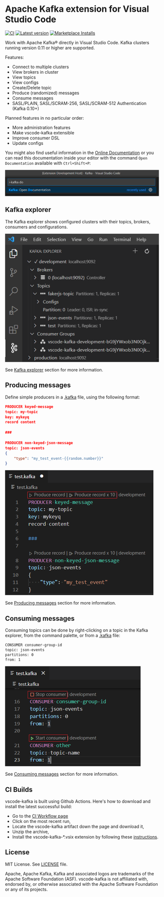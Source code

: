 # Apache Kafka extension for Visual Studio Code

[![CI](https://img.shields.io/github/workflow/status/jlandersen/vscode-kafka/CI/master)](https://github.com/jlandersen/vscode-kafka/actions?query=workflow%3ACI+branch%3Amaster)
[![Latest version](https://img.shields.io/visual-studio-marketplace/v/jeppeandersen.vscode-kafka?color=brightgreen)](https://marketplace.visualstudio.com/items?itemName=jeppeandersen.vscode-kafka)
[![Marketplace Installs](https://img.shields.io/visual-studio-marketplace/i/jeppeandersen.vscode-kafka?logo=Installs)](https://marketplace.visualstudio.com/items?itemName=jeppeandersen.vscode-kafka)

Work with Apache Kafka® directly in Visual Studio Code. Kafka clusters running version 0.11 or higher are supported.

Features:
- Connect to multiple clusters
- View brokers in cluster
- View topics
- View configs
- Create/Delete topic
- Produce (randomized) messages
- Consume messages
- SASL/PLAIN, SASL/SCRAM-256, SASL/SCRAM-512 Authentication (Kafka 0.10+)

Planned features in no particular order:
- More administration features
- Make vscode-kafka extensible
- Improve consumer DSL
- Update configs

You might also find useful information in the [Online Documentation](https://github.com/jlandersen/vscode-kafka/blob/master/docs/README.md)
or you can read this documentation inside your editor with the command `Open Documentation` available with `Ctrl+Shift+P`:

![Open Documentation](docs/assets/open-doc-cmd.png)

## Kafka explorer

The Kafka explorer shows configured clusters with their topics, brokers, consumers and configurations.

![Screenshot-1](docs/assets/kafka-explorer.png)

See [Kafka explorer](https://github.com/jlandersen/vscode-kafka/blob/master/docs/Explorer.md) section for more information.

## Producing messages

Define simple producers in a [.kafka](https://github.com/jlandersen/vscode-kafka/blob/master/docs/KafkaFile.md#kafkafile) file, using the following format:

```json
PRODUCER keyed-message
topic: my-topic
key: mykeyq
record content

###

PRODUCER non-keyed-json-message
topic: json-events
{
    "type": "my_test_event-{{random.number}}"
}
```

![Producers](docs/assets/kafka-file-producers.png)

See [Producing messages](https://github.com/jlandersen/vscode-kafka/blob/master/docs/Producing.md) section for more information.

## Consuming messages

Consuming topics can be done by right-clicking on a topic in the Kafka explorer, from the command palette, or from a [.kafka](https://github.com/jlandersen/vscode-kafka/blob/master/docs/KafkaFile.md#kafkafile) file:

```
CONSUMER consumer-group-id
topic: json-events
partitions: 0
from: 1
```

![Start Consumer with Kafka file](docs/assets/start-consumer-from-kafkafile.png)

See [Consuming messages](https://github.com/jlandersen/vscode-kafka/blob/master/docs/Consuming.md) section for more information.

## CI Builds

vscode-kafka is built using Github Actions. Here's how to download and install the latest successful build:
- Go to the [CI Workflow page](https://github.com/jlandersen/vscode-kafka/actions?query=workflow%3ACI+is%3Asuccess+branch%3Amaster)
- Click on the most recent run,
- Locate the vscode-kafka artifact down the page and download it,
- Unzip the archive,
- Install the vscode-kafka-*.vsix extension by following these [instructions](https://code.visualstudio.com/docs/editor/extension-gallery#_install-from-a-vsix).

## License
MIT License. See [LICENSE](LICENSE) file.

Apache, Apache Kafka, Kafka and associated logos are trademarks of the Apache Software Foundation (ASF). vscode-kafka is not affiliated with, endorsed by, or otherwise associated with the Apache Software Foundation or any of its projects.
